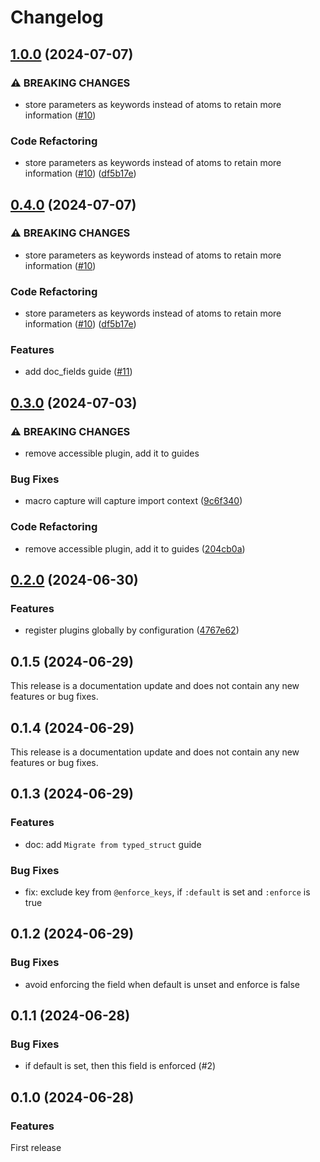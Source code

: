 # Changelog

## [1.0.0](https://github.com/elixir-typed-structor/typed_structor/compare/v0.3.0...v1.0.0) (2024-07-07)


### ⚠ BREAKING CHANGES

* store parameters as keywords instead of atoms to retain more information ([#10](https://github.com/elixir-typed-structor/typed_structor/issues/10))

### Code Refactoring

* store parameters as keywords instead of atoms to retain more information ([#10](https://github.com/elixir-typed-structor/typed_structor/issues/10)) ([df5b17e](https://github.com/elixir-typed-structor/typed_structor/commit/df5b17e09cb569cb1c93c470db0e9eb322e429b8))

## [0.4.0](https://github.com/elixir-typed-structor/typed_structor/compare/v0.3.0...v0.4.0) (2024-07-07)


### ⚠ BREAKING CHANGES

* store parameters as keywords instead of atoms to retain more information ([#10](https://github.com/elixir-typed-structor/typed_structor/issues/10))

### Code Refactoring

* store parameters as keywords instead of atoms to retain more information ([#10](https://github.com/elixir-typed-structor/typed_structor/issues/10)) ([df5b17e](https://github.com/elixir-typed-structor/typed_structor/commit/df5b17e09cb569cb1c93c470db0e9eb322e429b8))

### Features

* add doc_fields guide ([#11](https://github.com/elixir-typed-structor/typed_structor/pull/11))

## [0.3.0](https://github.com/elixir-typed-structor/typed_structor/compare/v0.2.0...v0.3.0) (2024-07-03)


### ⚠ BREAKING CHANGES

* remove accessible plugin, add it to guides

### Bug Fixes

* macro capture will capture import context ([9c6f340](https://github.com/elixir-typed-structor/typed_structor/commit/9c6f3406009565b1e7ccab77d7ce24a7ee3984e6))


### Code Refactoring

* remove accessible plugin, add it to guides ([204cb0a](https://github.com/elixir-typed-structor/typed_structor/commit/204cb0aeab5a7ca8d5a15d7e016243d66af6e595))

## [0.2.0](https://github.com/elixir-typed-structor/typed_structor/compare/v0.1.5...v0.2.0) (2024-06-30)


### Features

* register plugins globally by configuration ([4767e62](https://github.com/elixir-typed-structor/typed_structor/commit/4767e620c237777f535cfe763c773d13a4944c0f))

## 0.1.5 (2024-06-29)

This release is a documentation update and
does not contain any new features or bug fixes.

## 0.1.4 (2024-06-29)

This release is a documentation update and
does not contain any new features or bug fixes.

## 0.1.3 (2024-06-29)

### Features
- doc: add `Migrate from typed_struct` guide

### Bug Fixes
- fix: exclude key from `@enforce_keys`, if `:default` is set and `:enforce` is true

## 0.1.2 (2024-06-29)

### Bug Fixes
- avoid enforcing the field when default is unset and enforce is false

## 0.1.1 (2024-06-28)

### Bug Fixes
- if default is set, then this field is enforced (#2)

## 0.1.0 (2024-06-28)

### Features
First release
